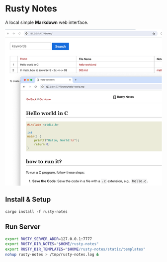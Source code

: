 # Rusty Notes

A local simple **Markdown** web interface.

![rusty-notes](assets/img/rusty-notes-ss.png)

## Install & Setup

```
cargo install -f rusty-notes
```

## Run Server

```bash
export RUSTY_SERVER_ADDR=127.0.0.1:7777
export RUSTY_DIR_NOTES="$HOME/rusty-notes"
export RUSTY_DIR_TEMPLATES="$HOME/rusty-notes/static/templates"
nohup rusty-notes > /tmp/rusty-notes.log &
```
